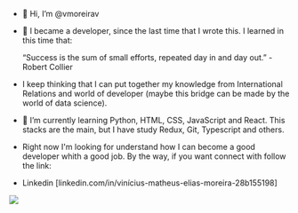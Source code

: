- 👋 Hi, I’m @vmoreirav
- 👀 I became a developer, since the last time that I wrote this. I learned in this time that:

     “Success is the sum of small efforts, repeated day in and day out.” - Robert Collier 

- I keep thinking that I can put together my knowledge from International Relations and world of developer (maybe this bridge can be made by the world of data science).
- 🌱 I’m currently learning Python, HTML, CSS, JavaScript and React. This stacks are the main, but I have study Redux, Git, Typescript and others.
- Right now I'm looking for understand how I can become a good developer whith a good job. By the way, if you want connect with follow the link: 

- Linkedin [linkedin.com/in/vinícius-matheus-elias-moreira-28b155198]
<a href="linkedin.com/in/vinícius-matheus-elias-moreira-28b155198" alt="Linkedin" target="_blank">
  <img src="https://img.shields.io/badge/-Linkedin-0e76a8?style=flat-square&logo=Linkedin&logoColor=white&link=LINK-DO-SEU-LINKEDIN" /></a>

<!---
vmoreirav/vmoreirav is a ✨ special ✨ repository because its `README.md` (this file) appears on your GitHub profile.
You can click the Preview link to take a look at your changes.
--->
